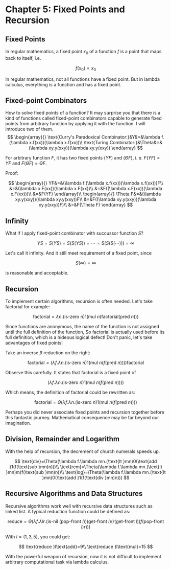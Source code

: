# Chapter 5: Fixed Points and Recursion

## Fixed Points

In regular mathematics, a fixed point $x_0$ of a function $f$ is a point that maps back to itself, i.e.

$$
f(x_0)=x_0
$$

In regular mathematics, not all functions have a fixed point. But in lambda calculus, everything is a function and has a fixed point. 

## Fixed-point Combinators

How to solve fixed points of a function? It may surprise you that there is a kind of functions called fixed-point combinators capable to generate fixed points from arbitrary function by applying it with the function. I will introduce two of them.
$$
\begin{array}{}
\text{Curry's Paradoxical Combinator:}&Y&=&\lambda f.(\lambda x.f(xx))(\lambda x.f(xx))\\
\text{Turing Combinator:}&\Theta&=&(\lambda xy.y(xxy))(\lambda xy.y(xxy))
\end{array}
$$

For arbitrary function $F$, it has two fixed points $(YF)$ and $(\Theta F)$, i. e. $F(YF)=YF$ and $F(\Theta F)=\Theta F$.

Proof:

$$
\begin{array}{}
YF&=&(\lambda f.(\lambda x.f(xx))(\lambda x.f(xx)))F\\
&=&(\lambda x.F(xx))(\lambda x.F(xx))\\
&=&F((\lambda x.F(xx))(\lambda x.F(xx)))\\
&=&F(YF)
\end{array}\\
\begin{array}{}
\Theta F&=&(\lambda xy.y(xxy))(\lambda xy.y(xxy))F\\
&=&F((\lambda xy.y(xxy))(\lambda xy.y(xxy))F)\\
&=&F(\Theta F)
\end{array}
$$


## Infinity

What if I apply fixed-point combinator with succussor function $S$?

$$
YS=S(YS)=S(S(YS))=\cdots=S(S(S(\cdots)))=\infty
$$

Let's call it infinity. And it still meet requirement of a fixed point, since

$$
S(\infty)=\infty
$$

is reasonable and acceptable.

## Recursion

To implement certain algorithms, recursion is often needed. Let's take $\text{factorial}$ for example: 

$$
\text{factorial}=\lambda n.(\text{is-zero }n)1(\text{mul }n(\text{factorial}(\text{pred }n)))
$$

Since functions are anonymous, the name of the function is not assigned until the full definition of the function, So $\text{factorial}$ is actually used before its full definition, which is a hideous logical defect! Don't panic, let's take advantages of fixed points!


Take an inverse $\beta$ reduction on the right:

$$
\text{factorial}=(\lambda f.\lambda n.(\text{is-zero }n)1(\text{mul }n(f(\text{pred }n))))\text{factorial}
$$


Observe this carefully. It states that $\text{factorial}$ is a fixed point of 

$$
(\lambda f.\lambda n.(\text{is-zero }n)1(\text{mul }n(f(\text{pred }n))))
$$

Which means, the definition of $\text{factorial}$ could be rewritten as:

$$
\text{factorial}=\Theta(\lambda f.\lambda n.(\text{is-zero }n)1(\text{mul }n(f(\text{pred }n))))
$$

Perhaps you did never associate fixed points and recursion together before this fantastic journey. Mathematical consequence may be far beyond our imagination.


## Division, Remainder and Logarithm

With the help of recursion, the decrement of church numerals speeds up.

$$
\text{div}=\Theta(\lambda f.\lambda mn.(\text{lt }mn)0(\text{add }1(f(\text{sub }mn)n)))\\
\text{rem}=\Theta(\lambda f.\lambda mn.(\text{lt }mn)m(f(\text{sub }mn)n))\\
\text{log}=\Theta(\lambda f.\lambda mn.(\text{lt }mn)0(\text{add }1(f(\text{div }mn)n)))
$$


## Recursive Algorithms and Data Structures

Recursive algorithms work well with recursive data structures such as linked list. A typical reduction function could be defined as:

$$
\text{reduce}=\Theta(\lambda f.\lambda lr.(\text{is-nil }(\text{pop-front }l))(\text{get-front }l)(r(\text{get-front }l)(f(\text{pop-front }l)r)))
$$

With $l=(1,3,5)$, you could get:

$$
\text{reduce }l\text{add}=9\\
\text{reduce }l\text{mul}=15
$$

With the powerful weapon of recursion, now it is not difficult to implement arbitrary computational task via lambda calculus.
